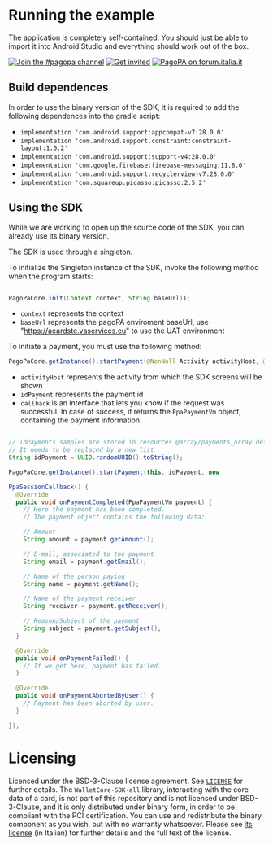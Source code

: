 # Running the example

The application is completely self-contained. You should just be able to import it into Android Studio and everything should work out of the box.

[![Join the #pagopa channel](https://img.shields.io/badge/Slack%20channel-%23pagopa-blue.svg?logo=slack)](https://developersitalia.slack.com/messages/C8HC6FVE0)
[![Get invited](https://slack.developers.italia.it/badge.svg)](https://slack.developers.italia.it/)
[![PagoPA on forum.italia.it](https://img.shields.io/badge/Forum-PagoPA-blue.svg)](https://forum.italia.it/c/pagopa)

## Build dependences

In order to use the binary version of the SDK, it is required to add the following dependences into the gradle script:

- `implementation 'com.android.support:appcompat-v7:28.0.0'`
- `implementation 'com.android.support.constraint:constraint-layout:1.0.2'`
- `implementation 'com.android.support:support-v4:28.0.0'`
- `implementation 'com.google.firebase:firebase-messaging:11.8.0'`
- `implementation 'com.android.support:recyclerview-v7:28.0.0'`
- `implementation 'com.squareup.picasso:picasso:2.5.2'`

## Using the SDK

While we are working to open up the source code of the SDK, you can already use its binary version.

The SDK is used through a singleton.

To initialize the Singleton instance of the SDK, invoke the following method when the program starts:

```.java

PagoPaCore.init(Context context, String baseUrl));
```

- `context` represents the context
- `baseUrl` represents the pagoPA enviroment baseUrl, use "https://acardste.vaservices.eu" to use the UAT environment



To initiate a payment, you must use the following method:

```.java
PagoPaCore.getInstance().startPayment(@NonNull Activity activityHost, @NonNull String idPayment, PpaSessionCallback callback);
```

- `activityHost` represents the activity from which the SDK screens will be shown
- `idPayment` represents the payment id
- `callback` is an interface that lets you know if the request was successful. In case of success, it returns the `PpaPaymentVm` object, containing the payment information.

```.java

// IdPayments samples are stored in resources @array/payments_array defined in /res/values/payments.xml
// It needs to be replaced by a new list
String idPayment = UUID.randomUUID().toString();

PagoPaCore.getInstance().startPayment(this, idPayment, new

PpaSessionCallback() {
  @Override
  public void onPaymentCompleted(PpaPaymentVm payment) {
    // Here the payment has been completed.
    // The payment object contains the following data:

    // Amount
    String amount = payment.getAmount();

    // E-mail, associated to the payment
    String email = payment.getEmail();

    // Name of the person paying
    String name = payment.getName();

    // Name of the payment receiver
    String receiver = payment.getReceiver();

    // Reason/Subject of the payment
    String subject = payment.getSubject();
  }

  @Override
  public void onPaymentFailed() {
    // If we get here, payment has failed.
  }

  @Override
  public void onPaymentAbortedByUser() {
    // Payment has been aborted by user.
  }

});

```

# Licensing

Licensed under the BSD-3-Clause license agreement. See [`LICENSE`](LICENSE) for further details.
The `WalletCore-SDK-all` library, interacting with the core data of a card, is not part of this repository and is not licensed under BSD-3-Clause, and it is only distributed under binary form, in order to be compliant with the PCI certification. You can use and redistribute the binary component as you wish, but with no warranty whatsoever. Please see [its license](WalletCore-SDK-all/LICENSE.md) (in Italian) for further details and the full text of the license.
